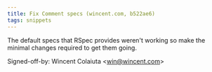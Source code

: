 ```yaml
---
title: Fix Comment specs (wincent.com, b522ae6)
tags: snippets
---
```


The default specs that RSpec provides weren't working so make the minimal changes required to get them going.

Signed-off-by: Wincent Colaiuta &lt;win@wincent.com&gt;
